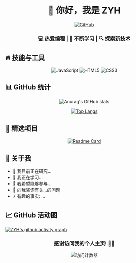 <div align="center">
  
# 👋 你好，我是 ZYH

<p align="center">
  <a href="https://github.com/zyh3699"><img src="https://img.shields.io/badge/GitHub-100000?style=for-the-badge&logo=github&logoColor=white" alt="GitHub"/></a>
  <!-- 您可以添加其他社交媒体链接 -->
</p>

### 💻 热爱编程 | 🚀 不断学习 | 🔍 探索新技术

</div>

## 🔥 技能与工具

<p align="center">
  <img src="https://img.shields.io/badge/JavaScript-F7DF1E?style=for-the-badge&logo=javascript&logoColor=black" alt="JavaScript"/>
  <img src="https://img.shields.io/badge/HTML5-E34F26?style=for-the-badge&logo=html5&logoColor=white" alt="HTML5"/>
  <img src="https://img.shields.io/badge/CSS3-1572B6?style=for-the-badge&logo=css3&logoColor=white" alt="CSS3"/>
  <!-- 添加您使用的其他技术和工具 -->
</p>

## 📊 GitHub 统计

<div align="center">
  
![Anurag's GitHub stats](https://github-readme-stats.vercel.app/api?username=zyh3699&show_icons=true&theme=ambient_gradient)

[![Top Langs](https://github-readme-stats.vercel.app/api/top-langs/?username=zyh3699&layout=compact&theme=ambient_gradient)](https://github.com/anuraghazra/github-readme-stats)

</div>

## 🚀 精选项目

<div align="center">
  
[![Readme Card](https://github-readme-stats.vercel.app/api/pin/?username=zyh3699&repo=dream-maze&theme=ambient_gradient)](https://github.com/zyh3699/dream-maze)
<!-- 您可以添加更多精选项目 -->

</div>

## 📌 关于我

- 🔭 我目前正在研究...
- 🌱 我正在学习...
- 👯 我希望能够参与...
- 💬 向我咨询有关...的问题
- ⚡ 有趣的事实: ...

## 📈 GitHub 活动图

[![ZYH's github activity graph](https://github-readme-activity-graph.vercel.app/graph?username=zyh3699&theme=react-dark)](https://github.com/ashutosh00710/github-readme-activity-graph)

<div align="center">

### 感谢访问我的个人主页! 👨‍💻

<img src="https://profile-counter.glitch.me/zyh3699/count.svg" alt="访问计数器" />

</div>